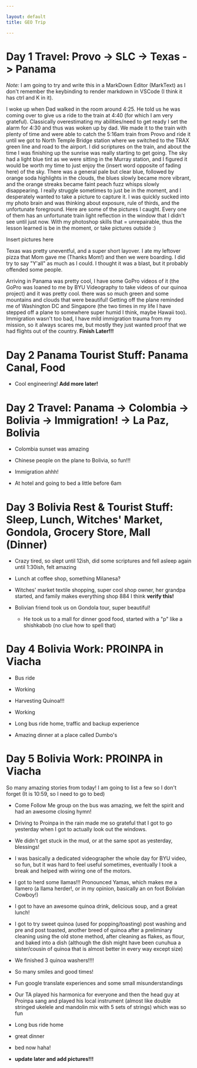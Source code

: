 ```yaml
---

layout: default
title: GEO Trip

---
```


# Day 1 Travel: Provo -> SLC -> Texas -> Panama

*Note:* I am going to try and write this in a  MarkDown Editor (MarkText) as I don't remember the keybinding to render markdown in VSCode (I think it has ctrl and K in it). 

I woke up when Dad walked in the room around 4:25. He told us he was coming over to give us a ride to the train at 4:40 (for which I am very grateful). Classically overestimating my abilities/need to get ready I set the alarm for 4:30 and thus was woken up by dad. We made it to the train with plenty of time and were able to catch the 5:16am train from Provo and ride it until we got to North Temple Bridge station where we switched to the TRAX green line and road to the airport. I did scriptures on the train, and about the time I was finishing up the sunrise was really starting to get going. The sky had a light blue tint as we were sitting in the Murray station, and I figured it would be worth my time to just enjoy the (insert word opposite of fading here) of the sky. There was a general pale but clear blue, followed by  orange soda highlights in the clouds, the blues slowly became more vibrant, and the orange streaks became faint peach fuzz whisps slowly disappearing. I really struggle sometimes to just be in the moment, and I desperately wanted to take a picture to capture it. I was quickly sucked into my photo brain and was thinking about exposure, rule of thirds, and the unfortunate foreground. Here are some of the pictures I caught. Every one of them has an unfortunate train light reflection in the window that I didn't see until just now. With my photoshop skills that = unrepairable, thus the lesson learned is be in the moment, or take pictures outside :)

Insert pictures here

Texas was pretty uneventful, and a super short layover. I ate my leftover pizza that Mom gave me (Thanks Mom!)  and then we were boarding. I did try to say "Y'all" as much as I could. I thought it was a blast, but it probably offended some people.

Arriving in Panama was pretty cool, I have some GoPro videos of it (the GoPro was loaned to me by BYU Videography to take videos of our quinoa project) and it was pretty cool. there was so much green and some mountains and clouds that were beautiful! Getting off the plane reminded me of Washington DC and Singapore (the two times in my life I have stepped off a plane to somewhere super humid I think, maybe Hawaii too). Immigration wasn't too bad, I have mild immigration trauma from my mission, so it always scares me, but mostly they just wanted proof that we had flights out of the country. **Finish Later!!!**

# Day 2 Panama Tourist Stuff: Panama Canal, Food

- Cool engineering! **Add more later!**

# Day 2 Travel: Panama -> Colombia -> Bolivia -> Immigration! -> La Paz, Bolivia

- Colombia sunset was amazing

- Chinese people on the plane to Bolivia, so fun!!!

- Immigration ahhh!

- At hotel and going to bed a little before 6am



# Day 3 Bolivia Rest & Tourist Stuff: Sleep, Lunch, Witches' Market, Gondola, Grocery Store, Mall (Dinner)

- Crazy tired, so slept until 12ish, did some scriptures and fell asleep again until 1:30ish, felt amazing

- Lunch at coffee shop, something Milanesa?

- Witches' market textile shopping, super cool shop owner, her grandpa started, and family makes everything shop 884 I think **verify this!**

- Bolivian friend took us on Gondola tour, super beautiful!
  
  - He took us to a mall for dinner good food, started with a "p"  like a shishkabob (no clue how to spell that)



# Day 4 Bolivia Work: PROINPA in Viacha

- Bus ride

- Working

- Harvesting Quinoa!!!

- Working

- Long bus ride home, traffic and backup experience

- Amazing dinner at a place called Dumbo's 



# Day 5 Bolivia Work: PROINPA in Viacha

So many amazing stories from today! I am going to list a few so I don't forget (It is 10:59, so I need to go to bed)

- Come Follow Me group on the bus was amazing, we felt the spirit and had an awesome closing hymn!

- Driving to Proinpa in the rain made me so grateful that I got to go yesterday when I got to actually look out the windows.

- We didn't get stuck in the mud, or at the same spot as yesterday, blessings!

- I was basically a dedicated videographer the whole day for BYU video, so fun, but it was hard to feel useful sometimes, eventually I took a break and helped with wiring one of the motors.

- I got to herd some llamas!!! Pronounced Yamas, which makes me a llamero (a llama herder!, or in my opinion, basically an on foot Bolivian Cowboy!)

- I got to have an awesome quinoa drink, delicious soup, and a great lunch!

- I got to try sweet quinoa (used for popping/toasting) post washing and pre and post toasted, another breed of quinoa after a preliminary cleaning using the old stone method, after cleaning as flakes, as flour, and baked into a dish (although the dish might have been cunuhua a sister/cousin of quinoa that is almost better in every way except size)

- We finished 3 quinoa washers!!!!

- So many smiles and good times!

- Fun google translate experiences and some small misunderstandings

- Our TA played his harmonica for everyone and then the head guy at Proinpa sang and played his local instrument (almost like  double stringed ukelele and mandolin mix with 5 sets of strings) which was so fun

- Long bus ride home

- great dinner

- bed now haha! 

- **update later and add pictures!!!**